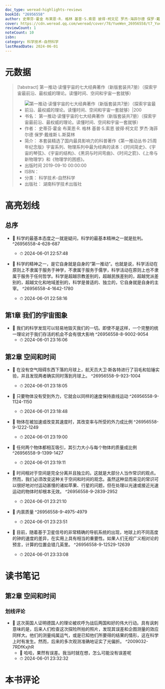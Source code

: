 ```yaml
---
doc_type: weread-highlights-reviews
bookId: "26956558"
author: 史蒂芬·霍金 布莱恩·R. 格林 基普·S.索恩 彼得·柯文尼 罗杰·海菲尔德 保罗·戴维斯 L.斯莫林
cover: https://cdn.weread.qq.com/weread/cover/78/YueWen_26956558/t7_YueWen_26956558.jpg
reviewCount: 1
noteCount: 10
isbn: 
category: 科学技术-自然科学
lastReadDate: 2024-06-01
---
```

# 元数据
> [!abstract] 第一推动·读懂宇宙的七大经典著作（新版套装共7册）（探索宇宙最前沿、最权威的理论。读懂时间、空间和宇宙一套就够）
> - ![ 第一推动·读懂宇宙的七大经典著作（新版套装共7册）（探索宇宙最前沿、最权威的理论。读懂时间、空间和宇宙一套就够）|200](https://cdn.weread.qq.com/weread/cover/78/YueWen_26956558/t7_YueWen_26956558.jpg)
> - 书名： 第一推动·读懂宇宙的七大经典著作（新版套装共7册）（探索宇宙最前沿、最权威的理论。读懂时间、空间和宇宙一套就够）
> - 作者： 史蒂芬·霍金 布莱恩·R. 格林 基普·S.索恩 彼得·柯文尼 罗杰·海菲尔德 保罗·戴维斯 L.斯莫林
> - 简介： 本套装精选了国内最具影响力的科普著作《第一推动丛书·25周年纪念版》宇宙系列、物理系列中最为经典的读本：《时间简史》、《宇宙的琴弦》、《宇宙的结构》、《黑洞与时间弯曲》、《时间之箭》、《上帝与新物理学》和《物理学的困惑》。
> - 出版时间 2019-09-10 00:00:00
> - ISBN： 
> - 分类： 科学技术-自然科学
> - 出版社： 湖南科学技术出版社

# 高亮划线

## 总序


- 📌 科学的最基本态度之一就是疑问，科学的最基本精神之一就是批判。 ^26956558-4-628-687
    - ⏱ 2024-06-01 22:57:48 

- 📌 科学的精神之一，是它自身就是自身的“第一推动”。也就是说，科学活动在原则上不隶属于服务于神学，不隶属于服务于儒学，科学活动在原则上也不隶属于服务于任何哲学。科学是超越宗教差别的，超越民族差别的，超越党派差别的，超越文化和地域差别的，科学是普适的、独立的，它自身就是自身的主宰。 ^26956558-4-1642-1780
    - ⏱ 2024-06-01 22:58:16 
## 第1章 我们的宇宙图象


- 📌 我们的科学发现可以轻易地毁灭我们的一切。即使不是这样，一个完整的统一理论对于我们存活的机会不会有很大影响 ^26956558-8-9002-9054
    - ⏱ 2024-06-01 23:16:06 
## 第2章 空间和时间


- 📌 在没有空气阻碍东西下落的月球上，航天员大卫·斯各特进行了羽毛和铅锤实验，并且发现两者确实同时落到月球上。 ^26956558-9-923-1004
    - ⏱ 2024-06-01 23:18:05 

- 📌 只要物体没有受到外力，它就会以同样的速度保持直线运动 ^26956558-9-1124-1150
    - ⏱ 2024-06-01 23:18:48 

- 📌 物体在被加速或改变其速度时，其改变率与所受的外力成比例 ^26956558-9-1222-1249
    - ⏱ 2024-06-01 23:19:00 

- 📌 任何两个物体都相互吸引，其引力大小与每个物体的质量成比例 ^26956558-9-1399-1427
    - ⏱ 2024-06-01 23:19:11 

- 📌 时间相对于空间是完全分离并且独立的。这就是大部分人当作常识的观点。然而，我们必须改变这种关于空间和时间的观念。虽然这种显而易见的常识可以很好地对付运动甚慢的诸如苹果、行星的问题，但在处理以光速或接近光速运动的物体时却根本无效。 ^26956558-9-2839-2952
    - ⏱ 2024-06-01 23:21:10 

- 📌 内禀质量 ^26956558-9-4975-4979
    - ⏱ 2024-06-01 23:23:51 

- 📌 目前，随着基于卫星信号的非常精确的导航系统的出现，地球上的不同高度的钟的速度的差异，在实用上具有相当的重要性。如果人们无视广义相对论的预言，计算的位置会错几英里。 ^26956558-9-12529-12639
    - ⏱ 2024-06-01 23:33:08 
# 读书笔记

## 第2章 空间和时间

### 划线评论
- 📌 这次英国人证明德国人的理论被欢呼为战后两国和好的伟大行动。具有讽刺意味的是，后来人们检查这次探险所拍的照片，发现其误差和企图测量的效应同样大。他们的测量纯属运气，或是已知他们所要得的结果的情形，这在科学上时有发生。然而，后来的多次观测准确地证实了光偏折。  ^2009032-7RDfKxjhR
    - 💭 哈哈，果然有误差。我当时就在想，怎么可能没有误差呢
    - ⏱ 2024-06-01 23:32:32
   
# 本书评论
